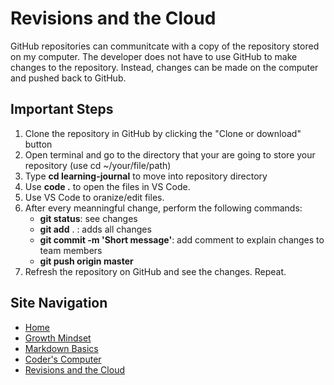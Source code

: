 # Revisions and the Cloud

GitHub repositories can communitcate with a copy of the repository stored on my computer. The developer does not have to use GitHub to make changes to the repository. Instead, changes can be made on the computer and pushed back to GitHub. 

## Important Steps
1. Clone the repository in GitHub by clicking the "Clone or download" button 
2. Open terminal and go to the directory that your are going to store your repository (use cd ~/your/file/path)
3. Type **cd learning-journal** to move into repository directory 
4. Use **code .** to open the files in VS Code. 
5. Use VS Code to oranize/edit files. 
6. After every meanningful change, perform the following commands: 
    - **git status**: see changes 
    - **git add** . : adds all changes 
    - **git commit -m 'Short message'**: add comment to explain changes to team members 
    - **git push origin master** 
7. Refresh the repository on GitHub and see the changes. Repeat. 

## Site Navigation 
- [Home](https://alison-mohr.github.io/learning-journal/)
- [Growth Mindset](https://alison-mohr.github.io/learning-journal/Growth_Mindset.html)
- [Markdown Basics](https://alison-mohr.github.io/learning-journal/Learning_Markdown.html)
- [Coder's Computer](https://alison-mohr.github.io/learning-journal/Coders_Computer.html) 
- [Revisions and the Cloud](https://alison-mohr.github.io/learning-journal/Revisions.html) 
